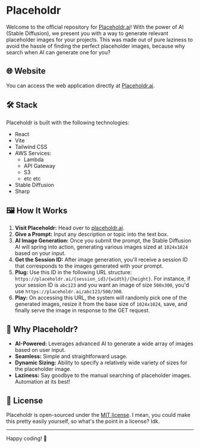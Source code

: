 # Placeholdr

Welcome to the official repository for [Placeholdr.ai](https://placeholdr.ai)! With the power of AI (Stable Diffusion), we present you with a way to generate relevant placeholder images for your projects. This was made out of pure laziness to avoid the hassle of finding the perfect placeholder images, because why search when AI can generate one for you?

## 🌐 Website

You can access the web application directly at [Placeholdr.ai](https://placeholdr.ai).

## 🛠️ Stack

Placeholdr is built with the following technologies:

-   React
-   Vite
-   Tailwind CSS
-   AWS Services:
    -   Lambda
    -   API Gateway
    -   S3
    -   etc etc
-   Stable Diffusion
-   Sharp

## 🖼️ How It Works

1. **Visit Placeholdr:** Head over to [placeholdr.ai](https://placeholdr.ai).
2. **Give a Prompt:** Input any description or topic into the text box.
3. **AI Image Generation:** Once you submit the prompt, the Stable Diffusion AI will spring into action, generating various images sized at `1024x1024` based on your input.
4. **Get the Session ID:** After image generation, you'll receive a session ID that corresponds to the images generated with your prompt.
5. **Plug:** Use this ID in the following URL structure: `https://placeholdr.ai/{session_id}/{width}/{height}`. For instance, if your session ID is `abc123` and you want an image of size `500x300`, you'd use `https://placeholdr.ai/abc123/500/300`.
6. **Play:** On accessing this URL, the system will randomly pick one of the generated images, resize it from the base size of `1024x1024`, save, and finally serve the image in response to the GET request.

## 🌱 Why Placeholdr?

-   **AI-Powered:** Leverages advanced AI to generate a wide array of images based on user input.
-   **Seamless:** Simple and straightforward usage.
-   **Dynamic Sizing:** Ability to specify a relatively wide variety of sizes for the placeholder image.
-   **Laziness:** Say goodbye to the manual searching of placeholder images. Automation at its best!

## 📄 License

Placeholdr is open-sourced under the [MIT license](./LICENSE). I mean, you could make this pretty easily yourself, so what's the point in a license? Idk.

---

Happy coding! 🚀
